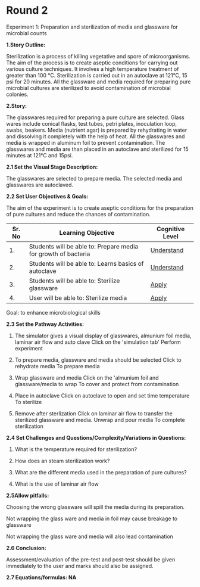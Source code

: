 # **Round 2**

Experiment 1: Preparation and sterilization of media and glassware for microbial counts

**1.Story Outline:**

Sterilization is a process of killing vegetative and spore of microorganisms. The aim of the process is to create aseptic conditions for carrying out various culture techniques. It involves a high temperature treatment of greater than 100 °C. Sterilization is carried out in an autoclave at 121°C, 15 psi for 20 minutes. All the glassware and media required for preparing pure microbial cultures are sterilized to avoid contamination of microbial colonies.

**2.Story:**

The glasswares required for preparing a pure culture are selected. Glass wares include conical flasks, test tubes, petri plates, inoculation loop, swabs, beakers. Media (nutrient agar) is prepared by rehydrating in water and dissolving it completely with the help of heat. All the glasswares and media is wrapped in aluminum foil to prevent contamination. The glasswares and media are than placed in an autoclave and sterilized for 15 minutes at 121°C and 15psi.

**2.1 Set the Visual Stage Description:**

The glasswares are selected to prepare media. The selected media and glasswares are autoclaved.

**2.2 Set User Objectives &amp; Goals:**

The aim of the experiment is to create aseptic conditions for the preparation of pure cultures and reduce the chances of contamination.

| **Sr. No** | **Learning Objective** | **Cognitive Level** |
| --- | --- | --- |
| 1. | Students will be able to: Prepare media for growth of bacteria | [Understand](http://vlabs.iitb.ac.in/vlabs-dev/document.php) |
| 2. | Students will be able to: Learns basics of autoclave | [Understand](http://vlabs.iitb.ac.in/vlabs-dev/document.php) |
| 3. | Students will be able to: Sterilize glassware | [Apply](http://vlabs.iitb.ac.in/vlabs-dev/document.php) |
| 4. | User will be able to: Sterilize media | [Apply](http://vlabs.iitb.ac.in/vlabs-dev/document.php) |

Goal: to enhance microbiological skills

**2.3 Set the Pathway Activities:**

1. The simulator gives a visual display of glasswares, almunium foil media, laminar air flow and auto clave Click on the &#39;simulation tab&#39; Perform experiment

2. To prepare media, glassware and media should be selected Click to rehydrate media To prepare media

3. Wrap glassware and media Click on the &#39;almunium foil and glassware/media to wrap To cover and protect from contamination

4. Place in autoclave Click on autoclave to open and set time temperature To sterilize

5. Remove after sterlization Click on laminar air flow to transfer the sterilized glassware and media. Unwrap and pour media To complete sterilization

**2.4 Set Challenges and Questions/Complexity/Variations in Questions:**

1. What is the temperature required for sterilization?

2. How does an steam sterilization work?

3. What are the different media used in the preparation of pure cultures?

4. What is the use of laminar air flow

**2.5Allow pitfalls:**

Choosing the wrong glassware will spill the media during its preparation.

Not wrapping the glass ware and media in foil may cause breakage to glassware

Not wrapping the glass ware and media will also lead contamination

**2.6 Conclusion:**

Assessment/evaluation of the pre-test and post-test should be given immediately to the user and marks should also be assigned.

**2.7 Equations/formulas: NA**
